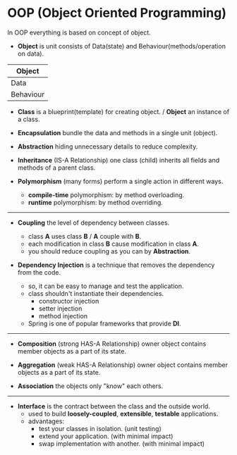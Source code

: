# OOP (Object Oriented Programming)
In OOP everything is based on concept of object.

* **Object** is unit consists of Data(state) and Behaviour(methods/operation on data).

| Object  |
|---------|
|Data     |
|Behaviour|

* **Class** is a blueprint(template) for creating object. / **Object** an instance of a class.

* **Encapsulation** bundle the data and methods in a single unit (object).

* **Abstraction** hiding unnecessary details to reduce complexity.

* **Inheritance** (IS-A Relationship) one class (child) inherits all fields and methods of a parent class.

* **Polymorphism** (many forms) perform a single action in different ways.
  * **compile-time** polymorphism: by method overloading.
  * **runtime** polymorphism: by method overriding.

---

* **Coupling** the level of dependency between classes.
  * class **A** uses class **B** / **A** couple with **B**.
  * each modification in class **B** cause modification in class **A**.
  * you should reduce coupling as you can by **Abstraction**.

* **Dependency Injection** is a technique that removes the dependency from the code.
  * so, it can be easy to manage and test the application.
  * class shouldn't instantiate their dependencies.
    * constructor injection
    * setter injection
    * method injection
  * Spring is one of popular frameworks that provide **DI**.
---

* **Composition** (strong HAS-A Relationship) owner object contains member objects as a part of its state. 

* **Aggregation** (weak HAS-A Relationship) owner object contains member objects as a part of its state.

* **Association** the objects only "know" each others.

---

* **Interface** is the contract between the class and the outside world.
  * used to build **loosely-coupled**, **extensible**, **testable** applications.
  * advantages:
    * test your classes in isolation. (unit testing)
    * extend your application. (with minimal impact)
    * swap implementation with another. (with minimal impact)

